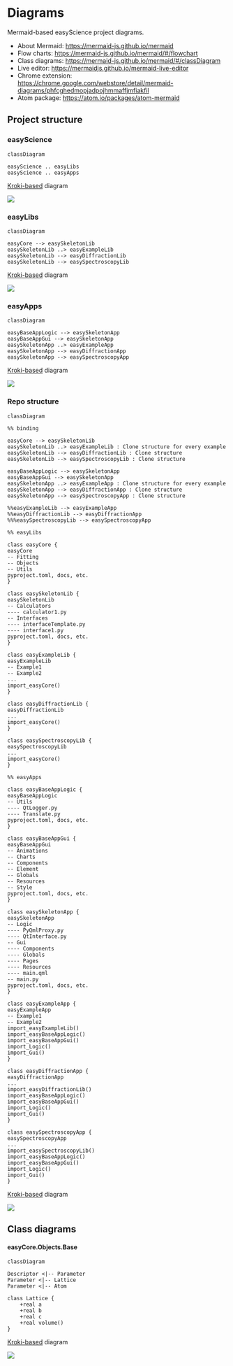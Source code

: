 # Diagrams

Mermaid-based easyScience project diagrams.

- About Mermaid: https://mermaid-js.github.io/mermaid
- Flow charts: https://mermaid-js.github.io/mermaid/#/flowchart
- Class diagrams: https://mermaid-js.github.io/mermaid/#/classDiagram
- Live editor: https://mermaidjs.github.io/mermaid-live-editor
- Chrome extension: https://chrome.google.com/webstore/detail/mermaid-diagrams/phfcghedmopjadpojhmmaffjmfiakfil
- Atom package: https://atom.io/packages/atom-mermaid

## Project structure

### easyScience

```mermaid
classDiagram

easyScience .. easyLibs
easyScience .. easyApps
```

[Kroki-based](https://kroki.io/) diagram

![](https://kroki.io/mermaid/svg/eNpLzkksLnbJTEwvSszl4kpNLK4MTs5MzUtOVdDTUwBxfTKTirGJOxYUFAMAnpAVfA==)

### easyLibs

```mermaid
classDiagram

easyCore --> easySkeletonLib
easySkeletonLib ..> easyExampleLib
easySkeletonLib --> easyDiffractionLib
easySkeletonLib --> easySpectroscopyLib
```

[Kroki-based](https://kroki.io/) diagram

![](https://kroki.io/mermaid/svg/eNpLzkksLnbJTEwvSszl4kpNLK50zi9KVdDVtVMAcYKzU3NSS_LzfDKTuND4Cnp6EDWuFYm5BTmp2JTAjHHJTEsrSkwuycRuEty2gtTkkqL84uT8gkqgOAAZtjhx)

### easyApps

```mermaid
classDiagram

easyBaseAppLogic --> easySkeletonApp
easyBaseAppGui --> easySkeletonApp
easySkeletonApp ..> easyExampleApp
easySkeletonApp --> easyDiffractionApp
easySkeletonApp --> easySpectroscopyApp
```

[Kroki-based](https://kroki.io/) diagram

![](https://kroki.io/mermaid/svg/eNpLzkksLnbJTEwvSszl4kpNLK50SixOdSwo8MlPz0xW0NW1UwAJBmen5qSW5OcBJZAVuZdm4lSCxFfQ04Ooca1IzC3IScWmBGaMS2ZaWlFickkmdpPgthWkJpcU5Rcn5xdUgtQBACpXSC8=)

### Repo structure

```mermaid
classDiagram

%% binding

easyCore --> easySkeletonLib
easySkeletonLib ..> easyExampleLib : Clone structure for every example
easySkeletonLib --> easyDiffractionLib : Clone structure
easySkeletonLib --> easySpectroscopyLib : Clone structure

easyBaseAppLogic --> easySkeletonApp
easyBaseAppGui --> easySkeletonApp
easySkeletonApp ..> easyExampleApp : Clone structure for every example
easySkeletonApp --> easyDiffractionApp : Clone structure
easySkeletonApp --> easySpectroscopyApp : Clone structure

%%easyExampleLib --> easyExampleApp
%%easyDiffractionLib --> easyDiffractionApp
%%%easySpectroscopyLib --> easySpectroscopyApp

%% easyLibs

class easyCore {
easyCore
-- Fitting
-- Objects
-- Utils
pyproject.toml, docs, etc.
}

class easySkeletonLib {
easySkeletonLib
-- Calculators
---- calculator1.py
-- Interfaces
---- interfaceTemplate.py
---- interface1.py
pyproject.toml, docs, etc.
}

class easyExampleLib {
easyExampleLib
-- Example1
-- Example2
...
import_easyCore()
}

class easyDiffractionLib {
easyDiffractionLib
...
import_easyCore()
}

class easySpectroscopyLib {
easySpectroscopyLib
...
import_easyCore()
}

%% easyApps

class easyBaseAppLogic {
easyBaseAppLogic
-- Utils
---- QtLogger.py
---- Translate.py
pyproject.toml, docs, etc.
}

class easyBaseAppGui {
easyBaseAppGui
-- Animations
-- Charts
-- Components
-- Element
-- Globals
-- Resources
-- Style
pyproject.toml, docs, etc.
}

class easySkeletonApp {
easySkeletonApp
-- Logic
---- PyQmlProxy.py
---- QtInterface.py
-- Gui
---- Components
---- Globals
---- Pages
---- Resources
---- main.qml
-- main.py
pyproject.toml, docs, etc.
}

class easyExampleApp {
easyExampleApp
-- Example1
-- Example2
import_easyExampleLib()
import_easyBaseAppLogic()
import_easyBaseAppGui()
import_Logic()
import_Gui()
}

class easyDiffractionApp {
easyDiffractionApp
...
import_easyDiffractionLib()
import_easyBaseAppLogic()
import_easyBaseAppGui()
import_Logic()
import_Gui()
}

class easySpectroscopyApp {
easySpectroscopyApp
...
import_easySpectroscopyLib()
import_easyBaseAppLogic()
import_easyBaseAppGui()
import_Logic()
import_Gui()
}
```

[Kroki-based](https://kroki.io/) diagram

![](https://kroki.io/mermaid/svg/eNq1VE1r3DAQvetX6LLQQtaQHnsopJs0FALNdtNz0SqzrlpZciW5xJj-92osf8iyDbuQ3mZGM0-jN2_EJbP2VrDcsIKQzYYehXoWKicEmK132gDdbj9QdA6_QILT6kEcSeLTLAs5dy-sKCVg6D3dSa2AWmcq7ioPdNKGwh8wNYWQNoPpr7oVp5Nh3IkQnkGtFh5K4M5oy3VZL1e2pR-ZhZuyfNC54LP3-YM46b4SqymRn1KAoUspwJoFChahVgtjCpYr_ZiTWfW1Y-9dTjKI5eZ87maJ_JWOWplh3OdYQjgqkA5qawbhke2WfhLOoRq9-eX408NYNL85IS0p69JojGVOF_KKPmturyg4npG_MWyskyZVDsLtmOSVZE4bRPcBPgSus7LGlM_KgTkxDl2G6P0n8IQxByEvPmlLz-0xmkVocQzg9Z13HdnvSJZlRBSlNu57T9mbt1PYZHwBeho8ByYdbMfiNLoO1I3bj34y7skSNrO9HAfd8rp3PpqDGYh-MkzZnvpzeY52ukmWHO-7UaJgSEwrs90PZoLgdtq_S4EK3p2Ewtto3kt9ZG2L9CtYXZmgEHpwtd_tSxWK69qki41wPSHefKz3hXw0-qUemNi7QZ6dXMNz0sYn_SIUy3s9x817t2BCZb8LSXr7cimPb4k-lTUpR7IZhe_FE8VjaSye-DeP8SQtnK2txthq8q8lip4uzv9tL_3F5yu30GCyka_f4T8jU9R2)

## Class diagrams

#### easyCore.Objects.Base

```mermaid
classDiagram

Descriptor <|-- Parameter
Parameter <|-- Lattice
Parameter <|-- Atom

class Lattice {
	+real a
	+real b
	+real c
	+real volume()
}
```

[Kroki-based](https://kroki.io/) diagram

![](https://kroki.io/mermaid/svg/eNpLzkksLnbJTEwvSszl4nJJLU4uyiwoyS9SsKnR1VUISAQKp5akFnHBWRAJn8SSkszkVHRhx5J8oCnJIDNhShSquTi1i1ITcxQSYYwkGCMZxijLzynNTdXQ5KrlAgDviC6W)
